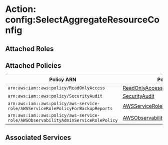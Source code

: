 # Action: config:SelectAggregateResourceConfig

## Attached Roles

## Attached Policies

| Policy ARN | Policy Name |
|------------|-------------|
| `arn:aws:iam::aws:policy/ReadOnlyAccess` | [ReadOnlyAccess](../policies.md#readonlyaccess) |
| `arn:aws:iam::aws:policy/SecurityAudit` | [SecurityAudit](../policies.md#securityaudit) |
| `arn:aws:iam::aws:policy/aws-service-role/AWSServiceRolePolicyForBackupReports` | [AWSServiceRolePolicyForBackupReports](../policies.md#awsservicerolepolicyforbackupreports) |
| `arn:aws:iam::aws:policy/aws-service-role/AWSObservabilityAdminServiceRolePolicy` | [AWSObservabilityAdminServiceRolePolicy](../policies.md#awsobservabilityadminservicerolepolicy) |

## Associated Services

